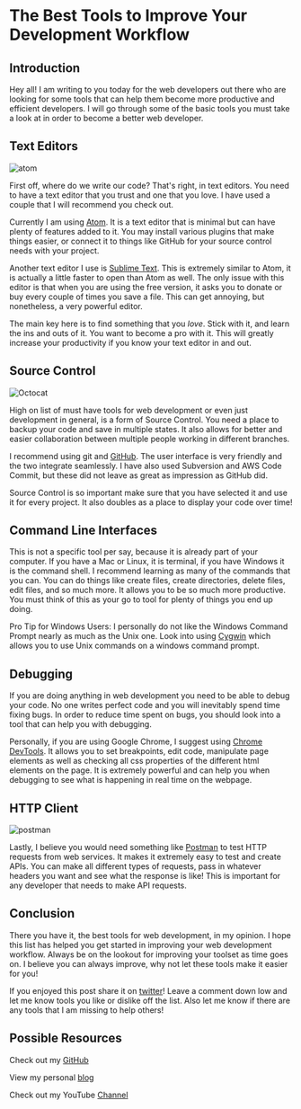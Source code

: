 #  The Best Tools to Improve Your Development Workflow
## IntroductionHey all! I am writing to you today for the web developers out there who are looking for some tools that can help them become more productive and efficient developers.  I will go through some of the basic tools you must take a look at in order to become a better web developer.  

## Text Editors

![atom](https://github.com/acucciniello/BlogPostImages/blob/master/best-tools-web-dev/atom.gif)First off, where do we write our code? That's right, in text editors.  You need to have a text editor that you trust and one that you love.  I have used a couple that I will recommend you check out.  

Currently I am using [Atom][atom].  It is a text editor that is minimal but can have plenty of features added to it.  You may install various plugins that make things easier, or connect it to things like GitHub for your source control needs with your project.

Another text editor I use is [Sublime Text][slime].  This is extremely similar to Atom, it is actually a little faster to open than Atom as well.  The only issue with this editor is that when you are using the free version, it asks you to donate or buy every couple of times you save a file.  This can get annoying, but nonetheless, a very powerful editor.

The main key here is to find something that you *love*.  Stick with it, and learn the ins and outs of it.  You want to become a pro with it.  This will greatly increase your productivity if you know your text editor in and out.## Source Control

![Octocat](https://github.com/acucciniello/BlogPostImages/blob/master/best-tools-web-dev/octocat.gif)High on list of must have tools for web development or even just development in general, is a form of Source Control.  You need a place to backup your code and save in multiple states.  It also allows for better and easier collaboration between multiple people working in different branches.  

I recommend using git and [GitHub][gh].  The user interface is very friendly and the two integrate seamlessly.  I have also used Subversion and AWS Code Commit, but these did not leave as great as impression as GitHub did.  

Source Control is so important make sure that you have selected it and use it for every project.  It also doubles as a place to display your code over time! ## Command Line InterfacesThis is not a specific tool per say, because it is already part of your computer.  If you have a Mac or Linux, it is terminal, if you have Windows it is the command shell. I recommend learning as many of the commands that you can.  You can do things like create files, create directories, delete files, edit files, and so much more.  It allows you to be so much more productive.  You must think of this as your go to tool for plenty of things you end up doing.

Pro Tip for Windows Users: I personally do not like the Windows Command Prompt nearly as much as the Unix one.  Look into using [Cygwin][cygwin] which allows you to use Unix commands on a windows command prompt.
  ## DebuggingIf you are doing anything in web development you need to be able to debug your code.  No one writes perfect code and you will inevitably spend time fixing bugs.  In order to reduce time spent on bugs, you should look into a tool that can help you with debugging.

Personally, if you are using Google Chrome, I suggest using [Chrome DevTools][cdevtools].  It allows you to set breakpoints, edit code, manipulate page elements as well as checking all css properties of the different html elements on the page.  It is extremely powerful and can help you when debugging to see what is happening in real time on the webpage.  ## HTTP Client

![postman](https://github.com/acucciniello/BlogPostImages/blob/master/best-tools-web-dev/postman.png)Lastly, I believe you would need something like [Postman][pman] to test HTTP requests from web services.  It makes it extremely easy to test and create APIs.  You can make all different types of requests, pass in whatever headers you want and see what the response is like!  This is important for any developer that needs to make API requests.## Conclusion There you have it, the best tools for web development, in my opinion. I hope this list has helped you get started in improving your web development workflow.  Always be on the lookout for improving your toolset as time goes on.  I believe you can always improve, why not let these tools make it easier for you!
If you enjoyed this post share it on [twitter][twit]! Leave a comment down low and let me know tools you like or dislike off the list.  Also let me know if there are any tools that I am missing to help others!
## Possible ResourcesCheck out my [GitHub][mainGit]View my personal [blog][pblog]Check out my YouTube [Channel][youtube][twit]: https://twitter.com/[mainGit]: https://github.com/acucciniello/
[pblog]: http://www.acucciniello.com/
[youtube]: https://www.youtube.com/channel/UC8icMMql5SjCaXXMvILGIUA
[atom]: https://atom.io/
[slime]: https://www.sublimetext.com/
[cdevtools]: https://developer.chrome.com/devtools
[pman]: https://www.getpostman.com/
[cygwin]: https://www.cygwin.com/
[gh]: https://github.com